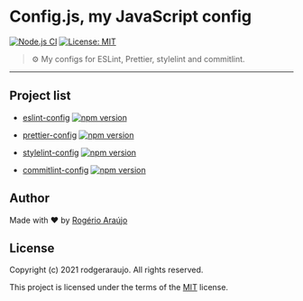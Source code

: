 # Config.js, my JavaScript config

[![Node.js CI](https://img.shields.io/github/workflow/status/rodgeraraujo/juno-api/CI?logo=github&style=flat-square)](https://github.com/rodgeraraujo/juno-api/actions) [![License: MIT](https://img.shields.io/badge/License-MIT-yellow.svg?style=flat-square)](https://opensource.org/licenses/MIT)

> ⚙️ My configs for ESLint, Prettier, stylelint and commitlint. 

---
## Project list

- [eslint-config](packages/eslint-config)  [![npm version](https://img.shields.io/npm/v/%40rodgeraraujo%2Feslint-config?logo=npm&style=flat-square)](https://badge.fury.io/js/%40rodgeraraujo%eslint-config)

- [prettier-config](packages/prettier-config)  [![npm version](https://img.shields.io/npm/v/%40rodgeraraujo%2Fprettier-config?logo=npm&style=flat-square)](https://badge.fury.io/js/%40rodgeraraujo%2Fprettier-config)

- [stylelint-config](packages/stylelint-config)  [![npm version](https://img.shields.io/npm/v/%40rodgeraraujo%2Fstylelint-config?logo=npm&style=flat-square)](https://badge.fury.io/js/%40rodgeraraujo%2Fstylelint-config)

- [commitlint-config](packages/commitlint-config)  [![npm version](https://img.shields.io/npm/v/%40rodgeraraujo%2Fcommitlint-config?logo=npm&style=flat-square)](https://badge.fury.io/js/%40rodgeraraujo%2Fcommitlint-config)

## Author
Made with ❤ by [Rogério Araújo](https://github.com/rodgeraraujo)

## License

Copyright (c) 2021 rodgeraraujo. All rights reserved.

This project is licensed under the terms of the [MIT](./LICENSE) license.
